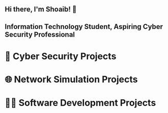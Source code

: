 ## Hi there, I'm Shoaib! 👋
## Information Technology Student, Aspiring Cyber Security Professional

# 🔐 Cyber Security Projects
# 🌐 Network Simulation Projects
# 👨‍💻 Software Development Projects
<!--
**shoaib-t/shoaib-t** is a ✨ _special_ ✨ repository because its `README.md` (this file) appears on your GitHub profile.

Here are some ideas to get you started:

- 🔭 I’m currently working on ...
- 🌱 I’m currently learning ...
- 👯 I’m looking to collaborate on ...
- 🤔 I’m looking for help with ...
- 💬 Ask me about ...
- 📫 How to reach me: ...
- 😄 Pronouns: ...
- ⚡ Fun fact: ...
-->
